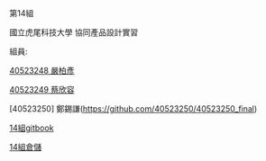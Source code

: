 第14組

國立虎尾科技大學 協同產品設計實習

組員:

[40523248 嚴柏彥](https://github.com/s40523248/cd2018)

[40523249 蔡欣容](https://github.com/40523249/40523249_2018)

[40523250] 鄭錫謙(https://github.com/40523250/40523250_final)

[14組gitbook](https://legacy.gitbook.com/book/405232491/cd_2018_team14/details)

[14組倉儲](https://github.com/40523249/cd2018_team14)

